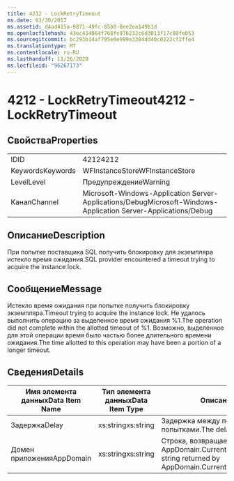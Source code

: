 ```yaml
---
title: 4212 - LockRetryTimeout
ms.date: 03/30/2017
ms.assetid: d4ad415a-9871-49fc-85b8-8ee2ea149b1d
ms.openlocfilehash: 43ec434064f768fc976232c6d3013f17c80fe053
ms.sourcegitcommit: bc293b14af795e0e999e3304dd40c0222cf2ffe4
ms.translationtype: MT
ms.contentlocale: ru-RU
ms.lasthandoff: 11/26/2020
ms.locfileid: "96267173"
---
```

# <a name="4212---lockretrytimeout"></a><span data-ttu-id="c6431-102">4212 - LockRetryTimeout</span><span class="sxs-lookup"><span data-stu-id="c6431-102">4212 - LockRetryTimeout</span></span>

## <a name="properties"></a><span data-ttu-id="c6431-103">Свойства</span><span class="sxs-lookup"><span data-stu-id="c6431-103">Properties</span></span>  
  
|||  
|-|-|  
|<span data-ttu-id="c6431-104">ID</span><span class="sxs-lookup"><span data-stu-id="c6431-104">ID</span></span>|<span data-ttu-id="c6431-105">4212</span><span class="sxs-lookup"><span data-stu-id="c6431-105">4212</span></span>|  
|<span data-ttu-id="c6431-106">Keywords</span><span class="sxs-lookup"><span data-stu-id="c6431-106">Keywords</span></span>|<span data-ttu-id="c6431-107">WFInstanceStore</span><span class="sxs-lookup"><span data-stu-id="c6431-107">WFInstanceStore</span></span>|  
|<span data-ttu-id="c6431-108">Level</span><span class="sxs-lookup"><span data-stu-id="c6431-108">Level</span></span>|<span data-ttu-id="c6431-109">Предупреждение</span><span class="sxs-lookup"><span data-stu-id="c6431-109">Warning</span></span>|  
|<span data-ttu-id="c6431-110">Канал</span><span class="sxs-lookup"><span data-stu-id="c6431-110">Channel</span></span>|<span data-ttu-id="c6431-111">Microsoft-Windows-Application Server-Applications/Debug</span><span class="sxs-lookup"><span data-stu-id="c6431-111">Microsoft-Windows-Application Server-Applications/Debug</span></span>|  
  
## <a name="description"></a><span data-ttu-id="c6431-112">Описание</span><span class="sxs-lookup"><span data-stu-id="c6431-112">Description</span></span>  

 <span data-ttu-id="c6431-113">При попытке поставщика SQL получить блокировку для экземпляра истекло время ожидания.</span><span class="sxs-lookup"><span data-stu-id="c6431-113">SQL provider encountered a timeout trying to acquire the instance lock.</span></span>  
  
## <a name="message"></a><span data-ttu-id="c6431-114">Сообщение</span><span class="sxs-lookup"><span data-stu-id="c6431-114">Message</span></span>  

 <span data-ttu-id="c6431-115">Истекло время ожидания при попытке получить блокировку экземпляра.</span><span class="sxs-lookup"><span data-stu-id="c6431-115">Timeout trying to acquire the instance lock.</span></span>  <span data-ttu-id="c6431-116">Не удалось выполнить операцию за выделенное время ожидания %1.</span><span class="sxs-lookup"><span data-stu-id="c6431-116">The operation did not complete within the allotted timeout of %1.</span></span> <span data-ttu-id="c6431-117">Возможно, выделенное для этой операции время было частью более длительного времени ожидания.</span><span class="sxs-lookup"><span data-stu-id="c6431-117">The time allotted to this operation may have been a portion of a longer timeout.</span></span>  
  
## <a name="details"></a><span data-ttu-id="c6431-118">Сведения</span><span class="sxs-lookup"><span data-stu-id="c6431-118">Details</span></span>  
  
|<span data-ttu-id="c6431-119">Имя элемента данных</span><span class="sxs-lookup"><span data-stu-id="c6431-119">Data Item Name</span></span>|<span data-ttu-id="c6431-120">Тип элемента данных</span><span class="sxs-lookup"><span data-stu-id="c6431-120">Data Item Type</span></span>|<span data-ttu-id="c6431-121">Описание</span><span class="sxs-lookup"><span data-stu-id="c6431-121">Description</span></span>|  
|--------------------|--------------------|-----------------|  
|<span data-ttu-id="c6431-122">Задержка</span><span class="sxs-lookup"><span data-stu-id="c6431-122">Delay</span></span>|<span data-ttu-id="c6431-123">xs:string</span><span class="sxs-lookup"><span data-stu-id="c6431-123">xs:string</span></span>|<span data-ttu-id="c6431-124">Задержка между повторными попытками.</span><span class="sxs-lookup"><span data-stu-id="c6431-124">The delay between retries.</span></span>|  
|<span data-ttu-id="c6431-125">Домен приложения</span><span class="sxs-lookup"><span data-stu-id="c6431-125">AppDomain</span></span>|<span data-ttu-id="c6431-126">xs:string</span><span class="sxs-lookup"><span data-stu-id="c6431-126">xs:string</span></span>|<span data-ttu-id="c6431-127">Строка, возвращаемая AppDomain.CurrentDomain.FriendlyName.</span><span class="sxs-lookup"><span data-stu-id="c6431-127">The string returned by AppDomain.CurrentDomain.FriendlyName.</span></span>|
